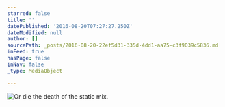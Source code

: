 ```yaml
---
starred: false
title: ''
datePublished: '2016-08-20T07:27:27.250Z'
dateModified: null
author: []
sourcePath: _posts/2016-08-20-22ef5d31-335d-4dd1-aa75-c3f9039c5836.md
inFeed: true
hasPage: false
inNav: false
_type: MediaObject

---
```

![Or die the death of the static mix.](https://the-grid-user-content.s3-us-west-2.amazonaws.com/9b1a42de-180b-498f-8572-c8d789d2fffd.jpg)